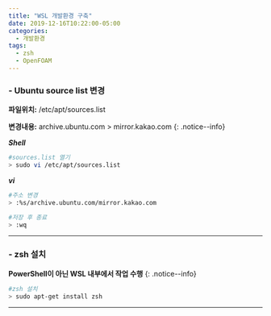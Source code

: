 ```yaml
---
title: "WSL 개발환경 구축"
date: 2019-12-16T10:22:00-05:00
categories:
  - 개발환경
tags:
  - zsh
  - OpenFOAM
---
```

### - Ubuntu source list 변경
  **파일위치:** /etc/apt/sources.list

  **변경내용:** archive.ubuntu.com > mirror.kakao.com
  {: .notice--info}

  ***Shell***
  ```bash
  #sources.list 열기
  > sudo vi /etc/apt/sources.list
  ```

  ***vi***
  ```bash
  #주소 변경
  > :%s/archive.ubuntu.com/mirror.kakao.com

  #저장 후 종료
  > :wq
  ```
***

### - zsh 설치
  **PowerShell이 아닌 WSL 내부에서 작업 수행**
  {: .notice--info}

  ```bash
  #zsh 설치
  > sudo apt-get install zsh
  ```
***